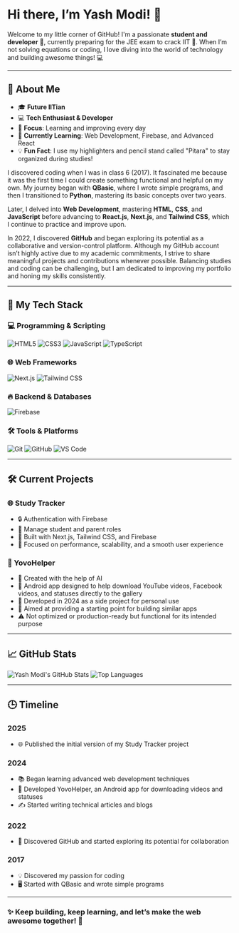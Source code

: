 # Hi there, I’m Yash Modi! 👋

Welcome to my little corner of GitHub! I'm a passionate **student and developer** 🚀, currently preparing for the JEE exam to crack IIT 🎯. When I’m not solving equations or coding, I love diving into the world of technology and building awesome things! 💻

---

## 🌟 About Me

- 🎓 **Future IITian**
- 💻 **Tech Enthusiast & Developer**
- 🎯 **Focus**: Learning and improving every day
- 🌱 **Currently Learning**: Web Development, Firebase, and Advanced React
- 💡 **Fun Fact**: I use my highlighters and pencil stand called "Pitara" to stay organized during studies!

I discovered coding when I was in class 6 (2017). It fascinated me because it was the first time I could create something functional and helpful on my own. My journey began with **QBasic**, where I wrote simple programs, and then I transitioned to **Python**, mastering its basic concepts over two years. 

Later, I delved into **Web Development**, mastering **HTML**, **CSS**, and **JavaScript** before advancing to **React.js**, **Next.js**, and **Tailwind CSS**, which I continue to practice and improve upon.

In 2022, I discovered **GitHub** and began exploring its potential as a collaborative and version-control platform. Although my GitHub account isn’t highly active due to my academic commitments, I strive to share meaningful projects and contributions whenever possible. Balancing studies and coding can be challenging, but I am dedicated to improving my portfolio and honing my skills consistently.

---

## 🚀 My Tech Stack

### 💻 Programming & Scripting
![HTML5](https://img.shields.io/badge/HTML5-E34F26?style=for-the-badge&logo=html5&logoColor=white)
![CSS3](https://img.shields.io/badge/CSS3-1572B6?style=for-the-badge&logo=css3&logoColor=white)
![JavaScript](https://img.shields.io/badge/JavaScript-F7DF1E?style=for-the-badge&logo=javascript&logoColor=black)
![TypeScript](https://img.shields.io/badge/TypeScript-007ACC?style=for-the-badge&logo=typescript&logoColor=white)

### 🌐 Web Frameworks
![Next.js](https://img.shields.io/badge/Next.js-000000?style=for-the-badge&logo=nextdotjs&logoColor=white)
![Tailwind CSS](https://img.shields.io/badge/Tailwind%20CSS-38B2AC?style=for-the-badge&logo=tailwind-css&logoColor=white)

### 🔥 Backend & Databases
![Firebase](https://img.shields.io/badge/Firebase-FFCA28?style=for-the-badge&logo=firebase&logoColor=black)

### 🛠 Tools & Platforms
![Git](https://img.shields.io/badge/Git-F05032?style=for-the-badge&logo=git&logoColor=white)
![GitHub](https://img.shields.io/badge/GitHub-181717?style=for-the-badge&logo=github&logoColor=white)
![VS Code](https://img.shields.io/badge/VS%20Code-007ACC?style=for-the-badge&logo=visual-studio-code&logoColor=white)

---

## 🛠 Current Projects

### 🌐 Study Tracker
- 🔒 Authentication with Firebase
- 💼 Manage student and parent roles
- 🚀 Built with Next.js, Tailwind CSS, and Firebase
- 🌟 Focused on performance, scalability, and a smooth user experience

### 📱 YovoHelper
- 🤖 Created with the help of AI
- 🎯 Android app designed to help download YouTube videos, Facebook videos, and statuses directly to the gallery
- 📆 Developed in 2024 as a side project for personal use
- 🚀 Aimed at providing a starting point for building similar apps
- ⚠️ Not optimized or production-ready but functional for its intended purpose

---

## 📈 GitHub Stats

![Yash Modi's GitHub Stats](https://github-readme-stats.vercel.app/api?username=yashmodi6&show_icons=true&title_color=3b82f6&icon_color=ef4444&text_color=374151&bg_color=f9fafb)
![Top Languages](https://github-readme-stats.vercel.app/api/top-langs/?username=yashmodi6&layout=compact&title_color=3b82f6&text_color=374151&bg_color=f9fafb)

---

## 🕒 Timeline

### **2025**
- 🌐 Published the initial version of my Study Tracker project

### **2024**
- 📚 Began learning advanced web development techniques
- 📱 Developed YovoHelper, an Android app for downloading videos and statuses
- ✍️ Started writing technical articles and blogs

### **2022**
- 🌟 Discovered GitHub and started exploring its potential for collaboration

### **2017**
- 💡 Discovered my passion for coding
- 🖥️ Started with QBasic and wrote simple programs

---

### ✨ Keep building, keep learning, and let’s make the web awesome together! 🚀



